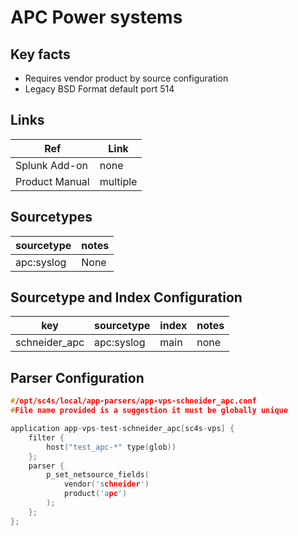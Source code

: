 # APC Power systems

## Key facts

* Requires vendor product by source configuration
* Legacy BSD Format default port 514

## Links 

| Ref            | Link                                                                                                    |
|----------------|---------------------------------------------------------------------------------------------------------|
| Splunk Add-on  | none                                                  |
| Product Manual | multiple |

## Sourcetypes

| sourcetype     | notes                                                                                                   |
|----------------|---------------------------------------------------------------------------------------------------------|
| apc:syslog  | None |

## Sourcetype and Index Configuration

| key            | sourcetype     | index          | notes          |
|----------------|----------------|----------------|----------------|
| schneider_apc      | apc:syslog     | main          | none          |


## Parser Configuration

```c
#/opt/sc4s/local/app-parsers/app-vps-schneider_apc.conf
#File name provided is a suggestion it must be globally unique

application app-vps-test-schneider_apc[sc4s-vps] {
	filter { 
        host("test_apc-*" type(glob))
    };	
    parser { 
        p_set_netsource_fields(
            vendor('schneider')
            product('apc')
        ); 
    };   
};



```
